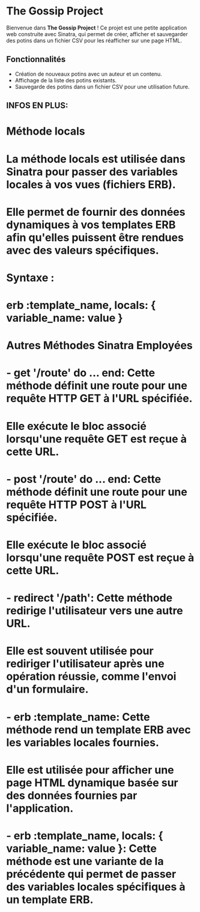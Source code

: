 # The Gossip Project

Bienvenue dans **The Gossip Project** ! Ce projet est une petite application web construite avec Sinatra, qui permet de créer, afficher et sauvegarder des potins dans un fichier CSV pour les réafficher sur une page HTML.

## Fonctionnalités

- Création de nouveaux potins avec un auteur et un contenu.
- Affichage de la liste des potins existants.
- Sauvegarde des potins dans un fichier CSV pour une utilisation future.


## INFOS EN PLUS:

# Méthode locals
# La méthode locals est utilisée dans Sinatra pour passer des variables locales à vos vues (fichiers ERB).
# Elle permet de fournir des données dynamiques à vos templates ERB afin qu'elles puissent être rendues avec des valeurs spécifiques.

# Syntaxe :
# erb :template_name, locals: { variable_name: value }

# Autres Méthodes Sinatra Employées
# - get '/route' do ... end: Cette méthode définit une route pour une requête HTTP GET à l'URL spécifiée.
#   Elle exécute le bloc associé lorsqu'une requête GET est reçue à cette URL.

# - post '/route' do ... end: Cette méthode définit une route pour une requête HTTP POST à l'URL spécifiée.
#   Elle exécute le bloc associé lorsqu'une requête POST est reçue à cette URL.

# - redirect '/path': Cette méthode redirige l'utilisateur vers une autre URL.
#   Elle est souvent utilisée pour rediriger l'utilisateur après une opération réussie, comme l'envoi d'un formulaire.

# - erb :template_name: Cette méthode rend un template ERB avec les variables locales fournies.
#   Elle est utilisée pour afficher une page HTML dynamique basée sur des données fournies par l'application.

# - erb :template_name, locals: { variable_name: value }: Cette méthode est une variante de la précédente qui permet de passer des variables locales spécifiques à un template ERB.

